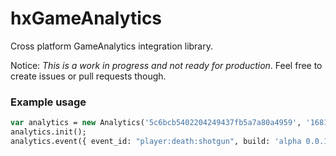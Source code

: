 # hxGameAnalytics

Cross platform GameAnalytics integration library.

Notice: _This is a work in progress and not ready for production_. Feel free to create issues or pull requests though.

### Example usage

```haxe
var analytics = new Analytics('5c6bcb5402204249437fb5a7a80a4959', '16813a12f718bc5c620f56944e1abc3ea13ccbac');
analytics.init();
analytics.event({ event_id: "player:death:shotgun", build: 'alpha 0.0.1' });
```
